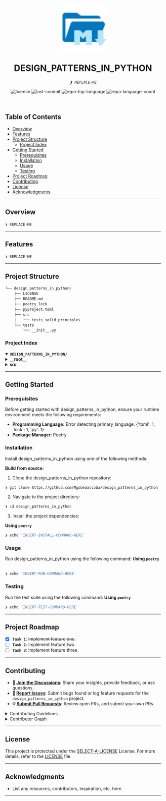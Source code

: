 <p align="center">
    <img src="https://raw.githubusercontent.com/PKief/vscode-material-icon-theme/ec559a9f6bfd399b82bb44393651661b08aaf7ba/icons/folder-markdown-open.svg" align="center" width="30%">
</p>
<p align="center"><h1 align="center">DESIGN_PATTERNS_IN_PYTHON</h1></p>
<p align="center">
	<em><code>❯ REPLACE-ME</code></em>
</p>
<p align="center">
	<img src="https://img.shields.io/github/license/Mgobeaalcoba/design_patterns_in_python?style=default&logo=opensourceinitiative&logoColor=white&color=0080ff" alt="license">
	<img src="https://img.shields.io/github/last-commit/Mgobeaalcoba/design_patterns_in_python?style=default&logo=git&logoColor=white&color=0080ff" alt="last-commit">
	<img src="https://img.shields.io/github/languages/top/Mgobeaalcoba/design_patterns_in_python?style=default&color=0080ff" alt="repo-top-language">
	<img src="https://img.shields.io/github/languages/count/Mgobeaalcoba/design_patterns_in_python?style=default&color=0080ff" alt="repo-language-count">
</p>
<p align="center"><!-- default option, no dependency badges. -->
</p>
<p align="center">
	<!-- default option, no dependency badges. -->
</p>
<br>

##  Table of Contents

- [ Overview](#-overview)
- [ Features](#-features)
- [ Project Structure](#-project-structure)
  - [ Project Index](#-project-index)
- [ Getting Started](#-getting-started)
  - [ Prerequisites](#-prerequisites)
  - [ Installation](#-installation)
  - [ Usage](#-usage)
  - [ Testing](#-testing)
- [ Project Roadmap](#-project-roadmap)
- [ Contributing](#-contributing)
- [ License](#-license)
- [ Acknowledgments](#-acknowledgments)

---

##  Overview

<code>❯ REPLACE-ME</code>

---

##  Features

<code>❯ REPLACE-ME</code>

---

##  Project Structure

```sh
└── design_patterns_in_python/
    ├── LICENSE
    ├── README.md
    ├── poetry.lock
    ├── pyproject.toml
    ├── src
    │   └── tests_solid_principles
    └── tests
        └── __init__.py
```


###  Project Index
<details open>
	<summary><b><code>DESIGN_PATTERNS_IN_PYTHON/</code></b></summary>
	<details> <!-- __root__ Submodule -->
		<summary><b>__root__</b></summary>
		<blockquote>
			<table>
			<tr>
				<td><b><a href='https://github.com/Mgobeaalcoba/design_patterns_in_python/blob/master/pyproject.toml'>pyproject.toml</a></b></td>
				<td><code>❯ REPLACE-ME</code></td>
			</tr>
			</table>
		</blockquote>
	</details>
	<details> <!-- src Submodule -->
		<summary><b>src</b></summary>
		<blockquote>
			<details>
				<summary><b>solid_principles</b></summary>
				<blockquote>
					<table>
					<tr>
						<td><b><a href='https://github.com/Mgobeaalcoba/design_patterns_in_python/blob/master/src/solid_principles/initial_code.py'>initial_code.py</a></b></td>
						<td><code>❯ REPLACE-ME</code></td>
					</tr>
					</table>
				</blockquote>
			</details>
		</blockquote>
	</details>
</details>

---
##  Getting Started

###  Prerequisites

Before getting started with design_patterns_in_python, ensure your runtime environment meets the following requirements:

- **Programming Language:** Error detecting primary_language: {'toml': 1, 'lock': 1, 'py': 1}
- **Package Manager:** Poetry


###  Installation

Install design_patterns_in_python using one of the following methods:

**Build from source:**

1. Clone the design_patterns_in_python repository:
```sh
❯ git clone https://github.com/Mgobeaalcoba/design_patterns_in_python
```

2. Navigate to the project directory:
```sh
❯ cd design_patterns_in_python
```

3. Install the project dependencies:


**Using `poetry`** &nbsp; [<img align="center" src="" />]()

```sh
❯ echo 'INSERT-INSTALL-COMMAND-HERE'
```




###  Usage
Run design_patterns_in_python using the following command:
**Using `poetry`** &nbsp; [<img align="center" src="" />]()

```sh
❯ echo 'INSERT-RUN-COMMAND-HERE'
```


###  Testing
Run the test suite using the following command:
**Using `poetry`** &nbsp; [<img align="center" src="" />]()

```sh
❯ echo 'INSERT-TEST-COMMAND-HERE'
```


---
##  Project Roadmap

- [X] **`Task 1`**: <strike>Implement feature one.</strike>
- [ ] **`Task 2`**: Implement feature two.
- [ ] **`Task 3`**: Implement feature three.

---

##  Contributing

- **💬 [Join the Discussions](https://github.com/Mgobeaalcoba/design_patterns_in_python/discussions)**: Share your insights, provide feedback, or ask questions.
- **🐛 [Report Issues](https://github.com/Mgobeaalcoba/design_patterns_in_python/issues)**: Submit bugs found or log feature requests for the `design_patterns_in_python` project.
- **💡 [Submit Pull Requests](https://github.com/Mgobeaalcoba/design_patterns_in_python/blob/main/CONTRIBUTING.md)**: Review open PRs, and submit your own PRs.

<details closed>
<summary>Contributing Guidelines</summary>

1. **Fork the Repository**: Start by forking the project repository to your github account.
2. **Clone Locally**: Clone the forked repository to your local machine using a git client.
   ```sh
   git clone https://github.com/Mgobeaalcoba/design_patterns_in_python
   ```
3. **Create a New Branch**: Always work on a new branch, giving it a descriptive name.
   ```sh
   git checkout -b new-feature-x
   ```
4. **Make Your Changes**: Develop and test your changes locally.
5. **Commit Your Changes**: Commit with a clear message describing your updates.
   ```sh
   git commit -m 'Implemented new feature x.'
   ```
6. **Push to github**: Push the changes to your forked repository.
   ```sh
   git push origin new-feature-x
   ```
7. **Submit a Pull Request**: Create a PR against the original project repository. Clearly describe the changes and their motivations.
8. **Review**: Once your PR is reviewed and approved, it will be merged into the main branch. Congratulations on your contribution!
</details>

<details closed>
<summary>Contributor Graph</summary>
<br>
<p align="left">
   <a href="https://github.com{/Mgobeaalcoba/design_patterns_in_python/}graphs/contributors">
      <img src="https://contrib.rocks/image?repo=Mgobeaalcoba/design_patterns_in_python">
   </a>
</p>
</details>

---

##  License

This project is protected under the [SELECT-A-LICENSE](https://choosealicense.com/licenses) License. For more details, refer to the [LICENSE](https://choosealicense.com/licenses/) file.

---

##  Acknowledgments

- List any resources, contributors, inspiration, etc. here.

---
